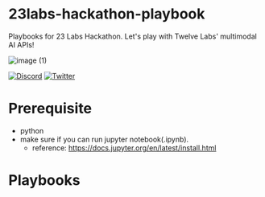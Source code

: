 # 23labs-hackathon-playbook
Playbooks for 23 Labs Hackathon. Let's play with Twelve Labs' multimodal AI APIs!

![image (1)](https://github.com/twelvelabs-io/23labs-hackathon-playbook/assets/117253278/f0aabe84-42ff-4ebb-9da0-8c5a6c802083)  

[![Discord](https://badgen.net/badge/orange/TwelveLabs/icon?icon=discord&label)](https://discord.gg/G7dycMHkU6)
[![Twitter](https://badgen.net/badge/orange/TwelveLabs/icon?icon=twitter&label)](https://twitter.com/twelve_labs)


# Prerequisite
- python
- make sure if you can run jupyter notebook(.ipynb).
  - reference: https://docs.jupyter.org/en/latest/install.html
 
# Playbooks
